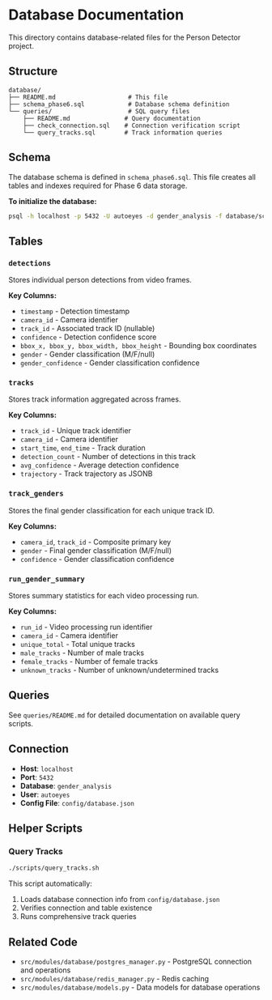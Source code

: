 # Database Documentation

This directory contains database-related files for the Person Detector project.

## Structure

```
database/
├── README.md                    # This file
├── schema_phase6.sql            # Database schema definition
└── queries/                     # SQL query files
    ├── README.md               # Query documentation
    ├── check_connection.sql    # Connection verification script
    └── query_tracks.sql        # Track information queries
```

## Schema

The database schema is defined in `schema_phase6.sql`. This file creates all tables and indexes required for Phase 6 data storage.

**To initialize the database:**
```bash
psql -h localhost -p 5432 -U autoeyes -d gender_analysis -f database/schema_phase6.sql
```

## Tables

### `detections`
Stores individual person detections from video frames.

**Key Columns:**
- `timestamp` - Detection timestamp
- `camera_id` - Camera identifier
- `track_id` - Associated track ID (nullable)
- `confidence` - Detection confidence score
- `bbox_x, bbox_y, bbox_width, bbox_height` - Bounding box coordinates
- `gender` - Gender classification (M/F/null)
- `gender_confidence` - Gender classification confidence

### `tracks`
Stores track information aggregated across frames.

**Key Columns:**
- `track_id` - Unique track identifier
- `camera_id` - Camera identifier
- `start_time`, `end_time` - Track duration
- `detection_count` - Number of detections in this track
- `avg_confidence` - Average detection confidence
- `trajectory` - Track trajectory as JSONB

### `track_genders`
Stores the final gender classification for each unique track ID.

**Key Columns:**
- `camera_id`, `track_id` - Composite primary key
- `gender` - Final gender classification (M/F/null)
- `confidence` - Gender classification confidence

### `run_gender_summary`
Stores summary statistics for each video processing run.

**Key Columns:**
- `run_id` - Video processing run identifier
- `camera_id` - Camera identifier
- `unique_total` - Total unique tracks
- `male_tracks` - Number of male tracks
- `female_tracks` - Number of female tracks
- `unknown_tracks` - Number of unknown/undetermined tracks

## Queries

See `queries/README.md` for detailed documentation on available query scripts.

## Connection

- **Host**: `localhost`
- **Port**: `5432`
- **Database**: `gender_analysis`
- **User**: `autoeyes`
- **Config File**: `config/database.json`

## Helper Scripts

### Query Tracks
```bash
./scripts/query_tracks.sh
```

This script automatically:
1. Loads database connection info from `config/database.json`
2. Verifies connection and table existence
3. Runs comprehensive track queries

## Related Code

- `src/modules/database/postgres_manager.py` - PostgreSQL connection and operations
- `src/modules/database/redis_manager.py` - Redis caching
- `src/modules/database/models.py` - Data models for database operations

